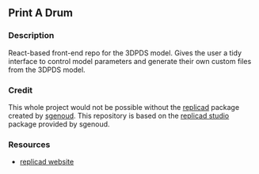 ## Print A Drum
### Description
React-based front-end repo for the 3DPDS model. Gives the user a tidy interface to control model parameters and generate their own custom files from the 3DPDS model.

### Credit
This whole project would not be possible without the [replicad](https://github.com/sgenoud/replicad) package created by [sgenoud](https://github.com/sgenoud).
This repository is based on the [replicad studio](https://github.com/sgenoud/replicad/tree/main/packages/studio) package provided by sgenoud.


### Resources
- [replicad website](https://replicad.xyz/)